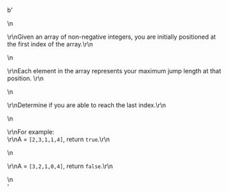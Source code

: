 b'<div class="question-description">\n<p><p>\r\nGiven an array of non-negative integers, you are initially positioned at the first index of the array.\r\n</p>\n<p>\r\nEach element in the array represents your maximum jump length at that position. \r\n</p>\n<p>\r\nDetermine if you are able to reach the last index.\r\n</p>\n<p>\r\nFor example:<br/>\r\nA = <code>[2,3,1,1,4]</code>, return <code>true</code>.\r\n</p>\n<p>\r\nA = <code>[3,2,1,0,4]</code>, return <code>false</code>.\r\n</p></p>\n</div>'